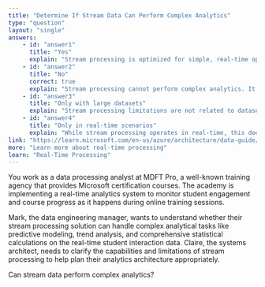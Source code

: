 ```yaml
---
title: "Determine If Stream Data Can Perform Complex Analytics"
type: "question"
layout: "single"
answers:
    - id: "answer1"
      title: "Yes"
      explain: "Stream processing is optimized for simple, real-time operations and aggregations on individual data sets, but complex analytics requiring extensive computations are better suited for batch processing."
    - id: "answer2"
      title: "No"
      correct: true
      explain: "Stream processing cannot perform complex analytics. It is designed for simple, real-time operations and immediate responses. Complex analytics requiring comprehensive data analysis and computational-intensive operations are better suited for batch processing."
    - id: "answer3"
      title: "Only with large datasets"
      explain: "Stream processing limitations are not related to dataset size but to the complexity of operations. Complex analytics require the comprehensive data analysis capabilities that batch processing provides."
    - id: "answer4"
      title: "Only in real-time scenarios"
      explain: "While stream processing operates in real-time, this doesn't enable complex analytics. Real-time processing focuses on immediate, simple operations rather than complex analytical computations."
link: "https://learn.microsoft.com/en-us/azure/architecture/data-guide/big-data/real-time-processing"
more: "Learn more about real-time processing"
learn: "Real-Time Processing"
---
```


You work as a data processing analyst at MDFT Pro, a well-known training agency that provides Microsoft certification courses. The academy is implementing a real-time analytics system to monitor student engagement and course progress as it happens during online training sessions.

Mark, the data engineering manager, wants to understand whether their stream processing solution can handle complex analytical tasks like predictive modeling, trend analysis, and comprehensive statistical calculations on the real-time student interaction data. Claire, the systems architect, needs to clarify the capabilities and limitations of stream processing to help plan their analytics architecture appropriately.

Can stream data perform complex analytics?